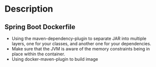 # Description

## Spring Boot Dockerfile

- Using the maven-dependency-plugin to separate JAR into multiple layers, one for your classes, and another one for your dependencies.
- Make sure that the JVM is aware of the memory constraints being in place within the container. 
- Using docker-maven-plugin to build image
